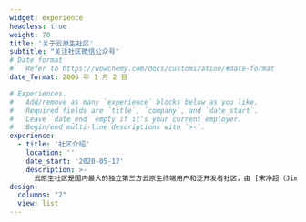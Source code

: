 ```yaml
---
widget: experience
headless: true
weight: 70
title: '关于云原生社区'
subtitle: "关注社区微信公众号"
# Date format
#   Refer to https://wowchemy.com/docs/customization/#date-format
date_format: 2006 年 1 月 2 日

# Experiences.
#   Add/remove as many `experience` blocks below as you like.
#   Required fields are `title`, `company`, and `date_start`.
#   Leave `date_end` empty if it's your current employer.
#   Begin/end multi-line descriptions with `>-`.
experience:
  - title: '社区介绍'
    location: ''
    date_start: '2020-05-12'
    description: >-
      云原生社区是国内最大的独立第三方云原生终端用户和泛开发者社区，由 [宋净超（Jimmy Song）](https://jimmysong.io) 联合其他开源意见领袖共同发起成立于 2020 年 5 月。社区现有成员上万人，自成立以来已在北京、上海、广州、深圳、杭州、成都、大连、郑州等地举办了多次技术沙龙，上千名云原生爱后者参与了线下活动。同时社区还也定期邀请云原生技术专家在网站进行技术直播互动，累计数万人次观看了直播。
design:
  columns: "2"
  view: list
---
```

